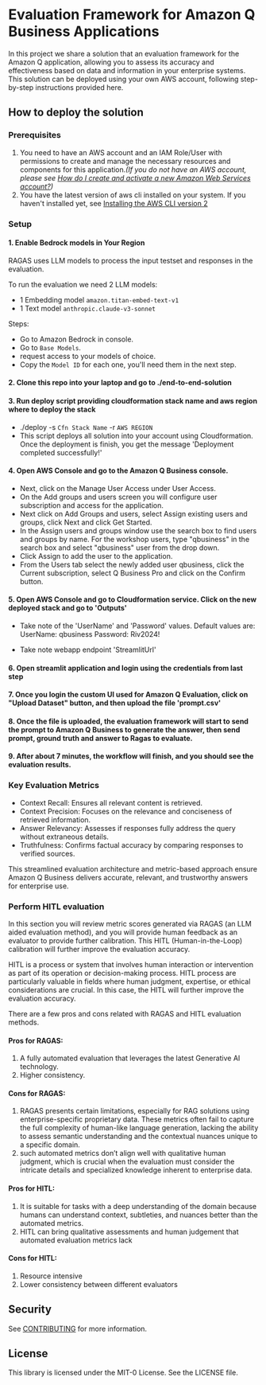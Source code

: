 # Evaluation Framework for Amazon Q Business Applications

In this project we share a solution that an evaluation framework for the Amazon Q application, allowing you to assess its accuracy and effectiveness based on data and information in your enterprise systems. This solution can be deployed using your own AWS account, following step-by-step instructions provided here.

## How to deploy the solution

### Prerequisites

1. You need to have an AWS account and an IAM Role/User with permissions to create and manage the necessary resources and components for this application.*(If you do not have an AWS account, please see [How do I create and activate a new Amazon Web Services account?](https://aws.amazon.com/premiumsupport/knowledge-center/create-and-activate-aws-account/))*
2. You have the latest version of aws cli  installed on your system. If you haven't installed yet, see [Installing the AWS CLI version 2](https://docs.aws.amazon.com/cli/latest/userguide/install-cliv2.html)


### Setup

#### 1. Enable Bedrock models in Your Region
RAGAS uses LLM models to process the input testset and responses in the evaluation.

To run the evaluation we need 2 LLM models:
- 1 Embedding model `amazon.titan-embed-text-v1`
- 1 Text model `anthropic.claude-v3-sonnet`

Steps:
- Go to Amazon Bedrock in console.
- Go to `Base Models`.
- request access to your models of choice.
- Copy the `Model ID` for each one, you'll need them in the next step.

#### 2. Clone this repo into your laptop and go to ./end-to-end-solution

#### 3. Run deploy script providing cloudformation stack name and aws region where to deploy the stack
  - ./deploy -s `Cfn Stack Name` -r `AWS REGION`
  - This script deploys all solution into your account using Cloudformation. Once the deployment is finish, you get the message 'Deployment completed successfully!'

#### 4. Open AWS Console and go to the Amazon Q Business console.
  - Next, click on the Manage User Access under User Access.
  - On the Add groups and users screen you will configure user subscription and access for the application.
  - Next click on Add Groups and users, select Assign existing users and groups, click Next and click Get Started.
  - In the Assign users and groups window use the search box to find users and groups by name. For the workshop users, type "qbusiness" in the search box and select "qbusiness" user from the drop down.
  - Click Assign to add the user to the application.
  - From the Users tab select the newly added user qbusiness, click the Current subscription, select Q Business Pro and click on the Confirm button.

#### 5. Open AWS Console and go to Cloudformation service. Click on the new deployed stack and go to 'Outputs'
  - Take note of the 'UserName' and 'Password' values. Default values are:
    UserName: qbusiness
    Password: Riv2024!

  - Take note webapp endpoint 'StreamlitUrl'

#### 6. Open streamlit application and login using the credentials from last step

#### 7. Once you login the custom UI used for Amazon Q Evaluation, click on "Upload Dataset" button, and then upload the file 'prompt.csv'

#### 8. Once the file is uploaded, the evaluation framework will start to send the prompt to Amazon Q Business to generate the answer, then send prompt, ground truth and answer to Ragas to evaluate.

#### 9. After about 7 minutes, the workflow will finish, and you should see the evaluation results.

### Key Evaluation Metrics
 - Context Recall: Ensures all relevant content is retrieved.
 - Context Precision: Focuses on the relevance and conciseness of retrieved information.
 - Answer Relevancy: Assesses if responses fully address the query without extraneous details.
 - Truthfulness: Confirms factual accuracy by comparing responses to verified sources.

This streamlined evaluation architecture and metric-based approach ensure Amazon Q Business delivers accurate, relevant, and trustworthy answers for enterprise use.

### Perform HITL evaluation

In this section you will review metric scores generated via RAGAS (an LLM aided evaluation method), and you will provide human feedback as an evaluator to provide further calibration. This HITL (Human-in-the-Loop) calibration will further improve the evaluation accuracy.

HITL is a process or system that involves human interaction or intervention as part of its operation or decision-making process. HITL process are particularly valuable in fields where human judgment, expertise, or ethical considerations are crucial. In this case, the HITL will further improve the evaluation accuracy.

There are a few pros and cons related with RAGAS and HITL evaluation methods.

#### Pros for RAGAS:
1. A fully automated evaluation that leverages the latest Generative AI technology.
2. Higher consistency.

#### Cons for RAGAS:
1. RAGAS presents certain limitations, especially for RAG solutions using enterprise-specific proprietary data. These metrics often fail to capture the full complexity of human-like language generation, lacking the ability to assess semantic understanding and the contextual nuances unique to a specific domain.
2. such automated metrics don’t align well with qualitative human judgment, which is crucial when the evaluation must consider the intricate details and specialized knowledge inherent to enterprise data.

#### Pros for HITL:
1. It is suitable for tasks with a deep understanding of the domain because humans can understand context, subtleties, and nuances better than the automated metrics.
2. HITL can bring qualitative assessments and human judgement that automated evaluation metrics lack

#### Cons for HITL:
1. Resource intensive
2. Lower consistency between different evaluators



## Security

See [CONTRIBUTING](CONTRIBUTING.md#security-issue-notifications) for more information.

## License

This library is licensed under the MIT-0 License. See the LICENSE file.

